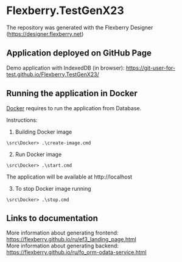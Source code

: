 # Flexberry.TestGenX23
The repository was generated with the Flexberry Designer (https://designer.flexberry.net)

## Application deployed on GitHub Page

Demo application with IndexedDB (in browser):
https://git-user-for-test.github.io/Flexberry.TestGenX23/

## Running the application in Docker

[Docker](https://docker.com) requires to run the  application from Database.

Instructions:

1. Building Docker image
```
\src\Docker> .\create-image.cmd
```

2. Run Docker image
```
\src\Docker> .\start.cmd
```

The application will be available at http://localhost

3. To stop Docker image running
```
\src\Docker> .\stop.cmd
```

## Links to documentation

More information about generating frontend: https://flexberry.github.io/ru/ef3_landing_page.html  
More information about generating backend: https://flexberry.github.io/ru/fo_orm-odata-service.html
